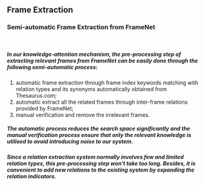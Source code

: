 ## Frame Extraction

### Semi-automatic Frame Extraction from FrameNet 
<br/>

##### In our knowledge-attention mechanism, the pre-processing step of extracting relevant frames from FrameNet can be easily done through the following semi-automatic process:
1. automatic frame extraction through frame index keywords matching with relation types and its synonyms automatically obtained from Thesaurus.com;
2. automatic extract all the related frames through inter-frame relations provided by FrameNet;
3. manual verification and remove the irrelevant frames. 

##### The automatic process reduces the search space significantly and the manual verification process ensure that only the relevant knowledge is utilised to avoid introducing noise to our system.

##### Since a relation extraction system normally involves few and limited relation types,  this pre-processing step won't take too long. Besides, it is convenient to add new relations to the existing system by expanding the relation indicators.
<br /><br /><br /><br /><br /><br /><br />
